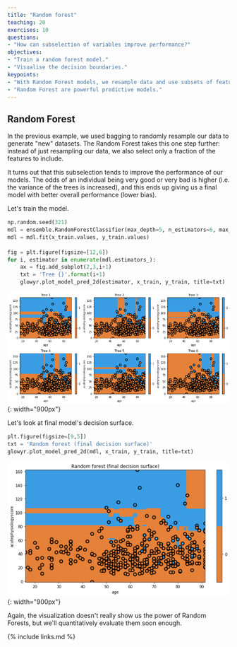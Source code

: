 ```yaml
---
title: "Random forest"
teaching: 20
exercises: 10
questions:
- "How can subselection of variables improve performance?"
objectives:
- "Train a random forest model."
- "Visualise the decision boundaries."
keypoints:
- "With Random Forest models, we resample data and use subsets of features."
- "Random Forest are powerful predictive models."
---
```


## Random Forest

In the previous example, we used bagging to randomly resample our data to generate "new" datasets. The Random Forest takes this one step further: instead of just resampling our data, we also select only a fraction of the features to include.

It turns out that this subselection tends to improve the performance of our models. The odds of an individual being very good or very bad is higher (i.e. the variance of the trees is increased), and this ends up giving us a final model with better overall performance (lower bias).

Let's train the model.

```python
np.random.seed(321)
mdl = ensemble.RandomForestClassifier(max_depth=5, n_estimators=6, max_features=1)
mdl = mdl.fit(x_train.values, y_train.values)

fig = plt.figure(figsize=[12,6])
for i, estimator in enumerate(mdl.estimators_):    
    ax = fig.add_subplot(2,3,i+1)
    txt = 'Tree {}'.format(i+1)
    glowyr.plot_model_pred_2d(estimator, x_train, y_train, title=txt)
```

![](../fig/section6-fig1.png){: width="900px"}

Let's look at final model's decision surface.

```python
plt.figure(figsize=[9,5])
txt = 'Random forest (final decision surface)'
glowyr.plot_model_pred_2d(mdl, x_train, y_train, title=txt)
```

![](../fig/section6-fig2.png){: width="900px"}

Again, the visualization doesn't really show us the power of Random Forests, but we'll quantitatively evaluate them soon enough.

{% include links.md %}

